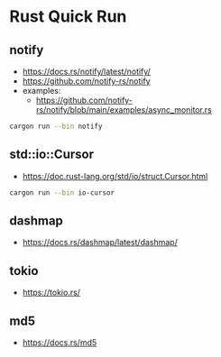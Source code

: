 # Rust Quick Run

## notify 

- https://docs.rs/notify/latest/notify/
- https://github.com/notify-rs/notify
- examples: 
  - https://github.com/notify-rs/notify/blob/main/examples/async_monitor.rs

```sh
cargon run --bin notify
```

## std::io::Cursor

- https://doc.rust-lang.org/std/io/struct.Cursor.html

```sh
cargon run --bin io-cursor
```

## dashmap

- https://docs.rs/dashmap/latest/dashmap/

## tokio

- https://tokio.rs/

## md5

- https://docs.rs/md5
